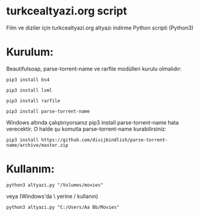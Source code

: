 # turkcealtyazi.org script
Film ve diziler için turkcealtyazi.org altyazı indirme Python scripti (Python3)

# Kurulum:
Beautifulsoap, parse-torrent-name ve rarfile modülleri kurulu olmalıdır:

```pip3 install bs4```

```pip3 install lxml```

```pip3 install rarfile```

```pip3 install parse-torrent-name```

Windows altında çalıştırıyorsanız pip3 install parse-torrent-name hata verecektir. O halde şu komutla parse-torrent-name kurabilirsiniz:

```pip3 install https://github.com/divijbindlish/parse-torrent-name/archive/master.zip```

# Kullanım:

```python3 altyazi.py "/Volumes/movies"```

veya (Windows'da \ yerine / kullanın)

```python3 altyazi.py "C:/Users/Aa Bb/Movies"```
